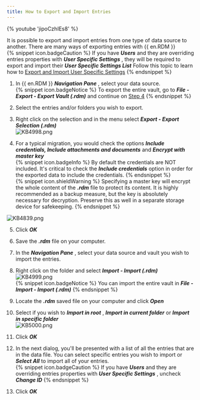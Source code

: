 ```yaml
---
title: How to Export and Import Entries
---
```

{% youtube 'jipoCzhIEs8' %}  

It is possible to export and import entries from one type of data source to another. There are many ways of exporting entries with {{ en.RDM }}  
{% snippet icon.badgeCaution %}
If you have ***Users*** and they are overriding entries properties with ***User Specific Settings*** , they will be required to export and import their ***User Specific Settings List*** Follow this topic to learn how to [Export and Import User Specific Settings](/kb/remote-desktop-manager/how-to-articles/export-import-user-specific-settings/)
{% endsnippet %}  

1. In {{ en.RDM }} ***Navigation Pane*** , select your data source.  
{% snippet icon.badgeNotice %}
To export the entire vault, go to ***File - Export - Export Vault (.rdm)*** and continue on <a href="#4">Step 4</a>
{% endsnippet %}

2. Select the entries and/or folders you wish to export.
1. Right click on the selection and in the menu select ***Export - Export Selection (.rdm)***  
![KB4998.png](/img/en/kb/KB4998.png)
1. For a typical migration, you would check the options ***Include credentials, Include attachments and documents*** and ***Encrypt with master key***  
<a name="4"></a>
{% snippet icon.badgeInfo %}
By default the credentials are NOT included. It&apos;s critical to check the ***Include credentials*** option in order for the exported data to include the credentials.
{% endsnippet %}  
{% snippet icon.shieldWarning %}
Specifying a master key will encrypt the whole content of the ***.rdm*** file to protect its content. It is highly recommended as a backup measure, but the key is absolutely necessary for decryption. Preserve this as well in a separate storage device for safekeeping.
{% endsnippet %}  

![KB4839.png](/img/en/kb/KB4839.png)

5. Click ***OK*** 
1. Save the ***.rdm*** file on your computer. 
1. In the ***Navigation Pane*** , select your data source and vault you wish to import the entries. 
1. Right click on the folder and select ***Import - Import (.rdm)***  
![KB4999.png](/img/en/kb/KB4999.png)  
{% snippet icon.badgeNotice %}
You can import the entire vault in ***File - Import - Import (.rdm)***
{% endsnippet %}  

9. Locate the ***.rdm*** saved file on your computer and click ***Open*** 
1. Select if you wish to ***Import in root*** , ***Import in current folder*** or ***Import in specific folder***  
![KB5000.png](/img/en/kb/KB5000.png)
1. Click ***OK*** 
1. In the next dialog, you&apos;ll be presented with a list of all the entries that are in the data file. You can select specific entries you wish to import or ***Select All*** to import all of your entries.  
{% snippet icon.badgeCaution %}
If you have ***Users*** and they are overriding entries properties with ***User Specific Settings*** , uncheck ***Change ID***
{% endsnippet %}

13. Click ***OK***
